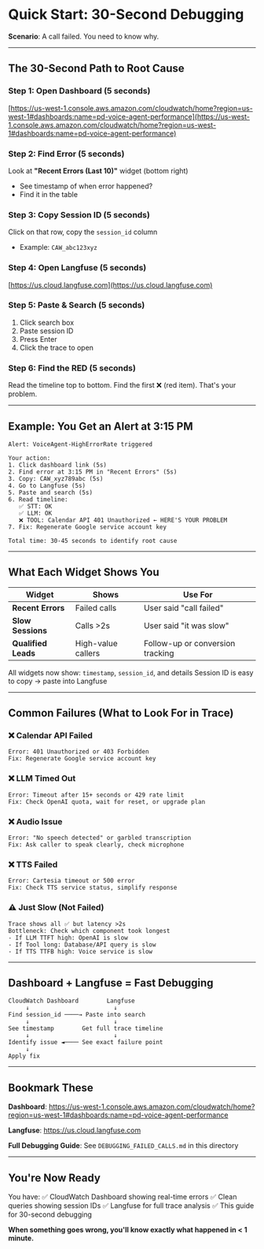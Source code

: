 # Quick Start: 30-Second Debugging

**Scenario**: A call failed. You need to know why.

---

## The 30-Second Path to Root Cause

### **Step 1: Open Dashboard** (5 seconds)
[https://us-west-1.console.aws.amazon.com/cloudwatch/home?region=us-west-1#dashboards:name=pd-voice-agent-performance](https://us-west-1.console.aws.amazon.com/cloudwatch/home?region=us-west-1#dashboards:name=pd-voice-agent-performance)

### **Step 2: Find Error** (5 seconds)
Look at **"Recent Errors (Last 10)"** widget (bottom right)
- See timestamp of when error happened?
- Find it in the table

### **Step 3: Copy Session ID** (5 seconds)
Click on that row, copy the `session_id` column
- Example: `CAW_abc123xyz`

### **Step 4: Open Langfuse** (5 seconds)
[https://us.cloud.langfuse.com](https://us.cloud.langfuse.com)

### **Step 5: Paste & Search** (5 seconds)
1. Click search box
2. Paste session ID
3. Press Enter
4. Click the trace to open

### **Step 6: Find the RED** (5 seconds)
Read the timeline top to bottom.
Find the first ❌ (red item).
That's your problem.

---

## Example: You Get an Alert at 3:15 PM

```
Alert: VoiceAgent-HighErrorRate triggered

Your action:
1. Click dashboard link (5s)
2. Find error at 3:15 PM in "Recent Errors" (5s)
3. Copy: CAW_xyz789abc (5s)
4. Go to Langfuse (5s)
5. Paste and search (5s)
6. Read timeline:
   ✅ STT: OK
   ✅ LLM: OK
   ❌ TOOL: Calendar API 401 Unauthorized ← HERE'S YOUR PROBLEM
7. Fix: Regenerate Google service account key

Total time: 30-45 seconds to identify root cause
```

---

## What Each Widget Shows You

| Widget | Shows | Use For |
|--------|-------|---------|
| **Recent Errors** | Failed calls | User said "call failed" |
| **Slow Sessions** | Calls >2s | User said "it was slow" |
| **Qualified Leads** | High-value callers | Follow-up or conversion tracking |

All widgets now show: `timestamp`, `session_id`, and details
Session ID is easy to copy → paste into Langfuse

---

## Common Failures (What to Look For in Trace)

### ❌ Calendar API Failed
```
Error: 401 Unauthorized or 403 Forbidden
Fix: Regenerate Google service account key
```

### ❌ LLM Timed Out
```
Error: Timeout after 15+ seconds or 429 rate limit
Fix: Check OpenAI quota, wait for reset, or upgrade plan
```

### ❌ Audio Issue
```
Error: "No speech detected" or garbled transcription
Fix: Ask caller to speak clearly, check microphone
```

### ❌ TTS Failed
```
Error: Cartesia timeout or 500 error
Fix: Check TTS service status, simplify response
```

### ⚠️ Just Slow (Not Failed)
```
Trace shows all ✅ but latency >2s
Bottleneck: Check which component took longest
- If LLM TTFT high: OpenAI is slow
- If Tool long: Database/API query is slow
- If TTS TTFB high: Voice service is slow
```

---

## Dashboard + Langfuse = Fast Debugging

```
CloudWatch Dashboard        Langfuse
     ↓                        ↓
Find session_id ────→ Paste into search
     ↓                        ↓
See timestamp        Get full trace timeline
     ↓                        ↓
Identify issue ◄──── See exact failure point
     ↓
Apply fix
```

---

## Bookmark These

**Dashboard**: https://us-west-1.console.aws.amazon.com/cloudwatch/home?region=us-west-1#dashboards:name=pd-voice-agent-performance

**Langfuse**: https://us.cloud.langfuse.com

**Full Debugging Guide**: See `DEBUGGING_FAILED_CALLS.md` in this directory

---

## You're Now Ready

You have:
✅ CloudWatch Dashboard showing real-time errors
✅ Clean queries showing session IDs
✅ Langfuse for full trace analysis
✅ This guide for 30-second debugging

**When something goes wrong, you'll know exactly what happened in < 1 minute.**
